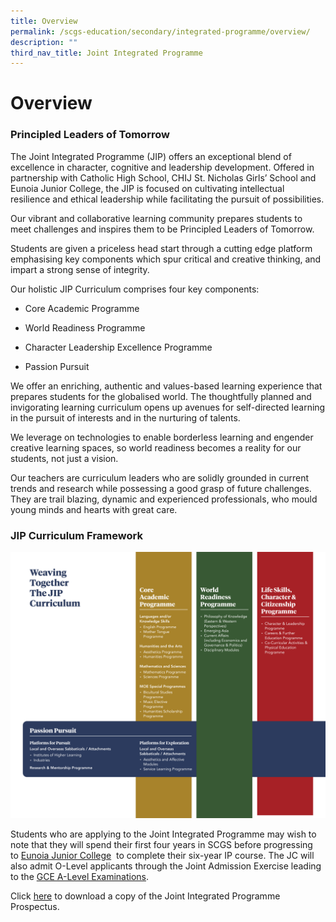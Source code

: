 ```yaml
---
title: Overview
permalink: /scgs-education/secondary/integrated-programme/overview/
description: ""
third_nav_title: Joint Integrated Programme
---
```

# **Overview**

### Principled Leaders of Tomorrow

The Joint Integrated Programme (JIP) offers an exceptional blend of excellence in character, cognitive and leadership development. Offered in partnership with Catholic High School, CHIJ St. Nicholas Girls’ School and Eunoia Junior College, the JIP is focused on cultivating intellectual resilience and ethical leadership while facilitating the pursuit of possibilities.

Our vibrant and collaborative learning community prepares students to meet challenges and inspires them to be Principled Leaders of Tomorrow.

Students are given a priceless head start through a cutting edge platform emphasising key components which spur critical and creative thinking, and impart a strong sense of integrity.

Our holistic JIP Curriculum comprises four key components:

*   Core Academic Programme

*   World Readiness Programme

*   Character Leadership Excellence Programme

*   Passion Pursuit

We offer an enriching, authentic and values-based learning experience that prepares students for the globalised world. The thoughtfully planned and invigorating learning curriculum opens up avenues for self-directed learning in the pursuit of interests and in the nurturing of talents.

We leverage on technologies to enable borderless learning and engender creative learning spaces, so world readiness becomes a reality for our students, not just a vision.

Our teachers are curriculum leaders who are solidly grounded in current trends and research while possessing a good grasp of future challenges. They are trail blazing, dynamic and experienced professionals, who mould young minds and hearts with great care.

### JIP Curriculum Framework

![](/images/JIPCurriculum.png)

Students who are applying to the Joint Integrated Programme may wish to note that they will spend their first four years in SCGS before progressing to [Eunoia Junior College](http://eunoiajc.moe.edu.sg/)  to complete their six-year IP course. The JC will also admit O-Level applicants through the Joint Admission Exercise leading to the [GCE A-Level Examinations](https://eunoiajc.moe.edu.sg/2018-alevel/).

Click [here](https://issuu.com/scgss/docs/jip-prospectus-4th-edition-2022_final_) to download a copy of the Joint Integrated Programme Prospectus.